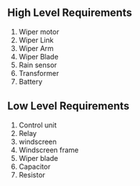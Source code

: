 ## High Level Requirements

1. Wiper motor
2. Wiper Link
3. Wiper Arm 
4. Wiper Blade
5. Rain sensor
6. Transformer
7. Battery

## Low Level Requirements

1. Control unit
2. Relay
3. windscreen
4. Windscreen frame
5. Wiper blade
6. Capacitor
7. Resistor 
